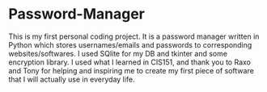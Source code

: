 # Password-Manager

This is my first personal coding project. It is a password manager written 
in Python which stores usernames/emails and passwords to corresponding 
websites/softwares. I used SQlite for my DB and tkinter and some encryption 
library. I used what I learned in CIS151, and thank you to Raxo and Tony for 
helping and inspiring me to create my first piece of software that I will actually use in everyday life.

